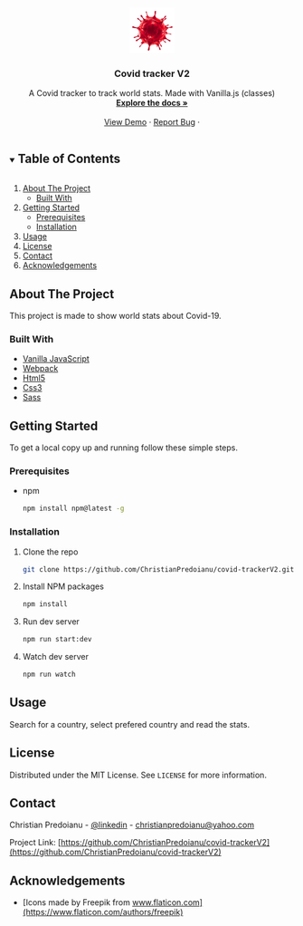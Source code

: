 
<!-- PROJECT LOGO -->
<br />
<p align="center">
  <a href="https://github.com/ChristianPredoianu/covid-trackerV2/">
    <img src="src/images/red-covid19.png" alt="Logo" width="80" height="80">
  </a>

  <h3 align="center">Covid tracker V2</h3>

  <p align="center">
   A Covid tracker to track world stats. Made with Vanilla.js (classes) 
    <br />
    <a href="https://github.com/ChristianPredoianu/covid-trackerV2/"><strong>Explore the docs »</strong></a>
    <br />
    <br />
    <a href="https://covid19trackerv2.netlify.app//">View Demo</a>
    ·
    <a href="https://github.com/ChristianPredoianu/covid-trackerV2/issues">Report Bug</a>
    ·
   
  </p>
</p>



<!-- TABLE OF CONTENTS -->
<details open="open">
  <summary><h2 style="display: inline-block">Table of Contents</h2></summary>
  <ol>
    <li>
      <a href="#about-the-project">About The Project</a>
      <ul>
        <li><a href="#built-with">Built With</a></li>
      </ul>
    </li>
    <li>
      <a href="#getting-started">Getting Started</a>
      <ul>
        <li><a href="#prerequisites">Prerequisites</a></li>
        <li><a href="#installation">Installation</a></li>
      </ul>
    </li>
    <li><a href="#usage">Usage</a></li>
    <li><a href="#license">License</a></li>
    <li><a href="#contact">Contact</a></li>
    <li><a href="#acknowledgements">Acknowledgements</a></li>
  </ol>
</details>



<!-- ABOUT THE PROJECT -->
## About The Project

This project is made to show world stats about Covid-19.

### Built With

* [Vanilla JavaScript](https://developer.mozilla.org/en-US/docs/Web/JavaScript)
* [Webpack](https://webpack.js.org/)
* [Html5](https://developer.mozilla.org/en-US/docs/Web/HTML)
* [Css3](https://www.w3.org/Style/CSS/Overview.en.html)
* [Sass](https://sass-lang.com/)



<!-- GETTING STARTED -->
## Getting Started

To get a local copy up and running follow these simple steps.

### Prerequisites

* npm
  ```sh
  npm install npm@latest -g
  ```

### Installation

1. Clone the repo
   ```sh
   git clone https://github.com/ChristianPredoianu/covid-trackerV2.git
   ```
2. Install NPM packages
   ```sh
   npm install
   ```
   
3. Run dev server
   ```sh
   npm run start:dev
   ```
4. Watch dev server
   ```sh
   npm run watch
   ```




<!-- USAGE EXAMPLES -->
## Usage

Search for a country, select prefered country and read the stats.



<!-- LICENSE -->
## License

Distributed under the MIT License. See `LICENSE` for more information.


<!-- CONTACT -->
## Contact

Christian Predoianu - [@linkedin](https://se.linkedin.com/in/christian-predoianu-369218157) - christianpredoianu@yahoo.com

Project Link: [https://github.com/ChristianPredoianu/covid-trackerV2](https://github.com/ChristianPredoianu/covid-trackerV2)



<!-- ACKNOWLEDGEMENTS -->
## Acknowledgements

* [Icons made by Freepik from www.flaticon.com](https://www.flaticon.com/authors/freepik)






<!-- MARKDOWN LINKS & IMAGES -->
<!-- https://www.markdownguide.org/basic-syntax/#reference-style-links -->
[contributors-shield]: https://img.shields.io/github/contributors/github_username/repo.svg?style=for-the-badge
[contributors-url]: https://github.com/github_username/repo/graphs/contributors
[forks-shield]: https://img.shields.io/github/forks/github_username/repo.svg?style=for-the-badge
[forks-url]: https://github.com/github_username/repo/network/members
[stars-shield]: https://img.shields.io/github/stars/github_username/repo.svg?style=for-the-badge
[stars-url]: https://github.com/github_username/repo/stargazers
[issues-shield]: https://img.shields.io/github/issues/github_username/repo.svg?style=for-the-badge
[issues-url]: https://github.com/github_username/repo/issues
[license-shield]: https://img.shields.io/github/license/github_username/repo.svg?style=for-the-badge
[license-url]: https://github.com/github_username/repo/blob/master/LICENSE.txt
[linkedin-shield]: https://img.shields.io/badge/-LinkedIn-black.svg?style=for-the-badge&logo=linkedin&colorB=555
[linkedin-url]: https://linkedin.com/in/github_username 
